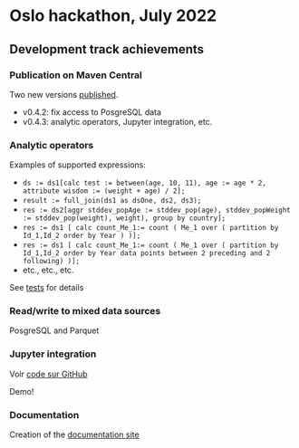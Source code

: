 # Oslo hackathon, July 2022

## Development track achievements


### Publication on Maven Central

Two new versions [published](https://mvnrepository.com/artifact/fr.insee.trevas/trevas-parent).

* v0.4.2: fix access to PosgreSQL data
* v0.4.3: analytic operators, Jupyter integration, etc.

### Analytic operators

Examples of supported expressions:

* ```ds := ds1[calc test := between(age, 10, 11), age := age * 2, attribute wisdom := (weight + age) / 2];```
* ```result := full_join(ds1 as dsOne, ds2, ds3);```
* ```res := ds2[aggr stddev_popAge := stddev_pop(age), stddev_popWeight := stddev_pop(weight), weight), group by country];```
* ```res := ds1 [ calc count_Me_1:= count ( Me_1 over ( partition by Id_1,Id_2 order by Year ) )];```
* ```res := ds1 [ calc count_Me_1:= count ( Me_1 over ( partition by Id_1,Id_2 order by Year data points between 2 preceding and 2 following) )];```
* etc., etc., etc.

See [tests](https://github.com/InseeFr/Trevas/blob/develop/vtl-spark/src/test/java/fr/insee/vtl/spark/SparkProcessingEngineTest.java) for details

### Read/write to mixed data sources

PosgreSQL and Parquet

### Jupyter integration

Voir [code sur GitHub](https://github.com/InseeFrLab/Trevas-Jupyter)

Demo!

### Documentation

Creation of the [documentation site](http://trevas.info/site/)